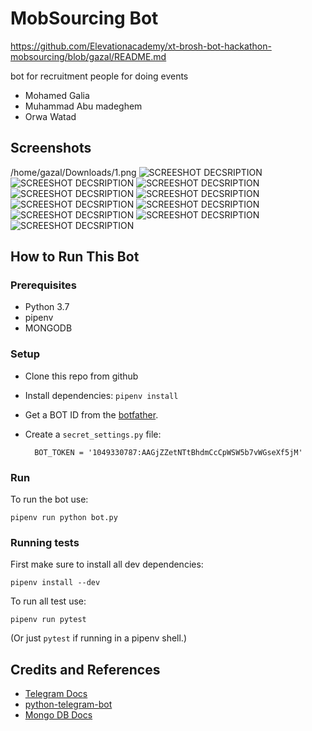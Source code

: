 # MobSourcing Bot
<https://github.com/Elevationacademy/xt-brosh-bot-hackathon-mobsourcing/blob/gazal/README.md>

bot for recruitment people for doing events 

* Mohamed Galia
* Muhammad Abu madeghem
* Orwa Watad


## Screenshots

/home/gazal/Downloads/1.png
![SCREESHOT DECSRIPTION](screenshots/2.png)
![SCREESHOT DECSRIPTION](screenshots/3.png)
![SCREESHOT DECSRIPTION](screenshots/4.png)
![SCREESHOT DECSRIPTION](screenshots/5.png)
![SCREESHOT DECSRIPTION](screenshots/6.png)
![SCREESHOT DECSRIPTION](screenshots/7.png)
![SCREESHOT DECSRIPTION](screenshots/8.png)
![SCREESHOT DECSRIPTION](screenshots/9.png)
![SCREESHOT DECSRIPTION](screenshots/10.png)
![SCREESHOT DECSRIPTION](screenshots/11.png)

## How to Run This Bot
### Prerequisites
* Python 3.7
* pipenv
* MONGODB

### Setup
* Clone this repo from github
* Install dependencies: `pipenv install`
* Get a BOT ID from the [botfather](https://telegram.me/BotFather).
* Create a `secret_settings.py` file:

        BOT_TOKEN = '1049330787:AAGjZZetNTtBhdmCcCpWSW5b7vWGseXf5jM'

### Run
To run the bot use:

    pipenv run python bot.py

### Running tests
First make sure to install all dev dependencies:

    pipenv install --dev

To run all test  use:

    pipenv run pytest

(Or just `pytest` if running in a pipenv shell.)

## Credits and References
* [Telegram Docs](https://core.telegram.org/bots)
* [python-telegram-bot](https://github.com/python-telegram-bot/python-telegram-bot)
* [Mongo DB Docs](https://www.mongodb.com/cloud/atlas/lp/general/try?utm_source=google&utm_campaign=gs_emea_israel_search_brand_atlas_desktop&utm_term=mongodb%20docs&utm_medium=cpc_paid_search&utm_ad=e&_bt=335279733251&_bn=g&gclid=EAIaIQobChMIpMeKg-3D5QIVB9reCh32yglJEAAYASAAEgK37fD_BwE)
